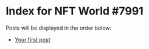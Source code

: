 # Index for NFT World #7991
Posts will be displayed in the order below:

- [Your first post](./001-first.md)

